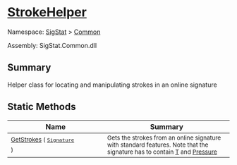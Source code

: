 # [StrokeHelper](./StrokeHelper.md)

Namespace: [SigStat]() > [Common](./README.md)

Assembly: SigStat.Common.dll

## Summary
Helper class for locating and manipulating strokes in an online signature

## Static Methods

| Name | Summary | 
| --- | --- | 
| <sub>[GetStrokes](./Methods/StrokeHelper-100663404.md) ( [`Signature`](./Signature.md) )</sub><span>&nbsp;&nbsp;&nbsp;&nbsp;&nbsp;&nbsp;&nbsp;&nbsp;&nbsp;&nbsp;&nbsp;&nbsp;&nbsp;&nbsp;&nbsp;&nbsp;&nbsp;&nbsp;&nbsp;&nbsp;&nbsp;&nbsp;&nbsp;&nbsp;&nbsp;&nbsp;&nbsp;&nbsp;&nbsp;&nbsp;&nbsp;&nbsp;&nbsp;&nbsp;&nbsp;&nbsp;</span>| <sub>Gets the strokes from an online signature with standard features. Note that  the signature has to contain [T](https://github.com/hargitomi97/sigstat/blob/master/docs/md/SigStat/Common/Features.md) and [Pressure](https://github.com/hargitomi97/sigstat/blob/master/docs/md/SigStat/Common/Features.md)</sub>| <br>


